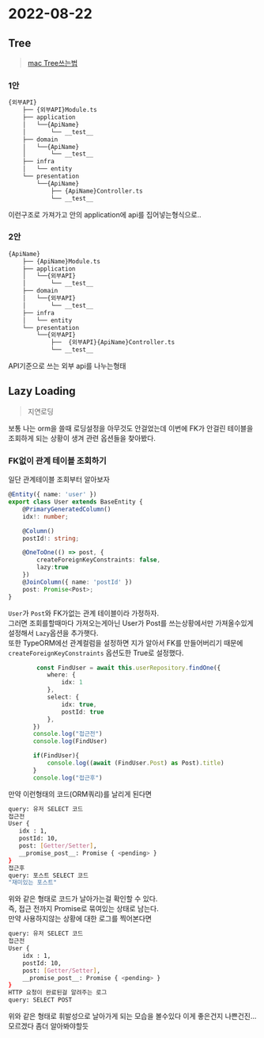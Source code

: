 # 2022-08-22

## Tree

> [mac Tree쓰는법](https://jsikim1.tistory.com/146)

### 1안

```bash
{외부API}
    ├── {외부API}Module.ts
    ├── application
    │   └──{ApiName}
    │       └── __test__
    ├── domain
    │   └──{ApiName}
    │       └── __test__
    ├── infra
    │   └── entity
    └── presentation
        └──{ApiName}
            ├── {ApiName}Controller.ts
            └── __test__
```

이런구조로 가져가고 안의 application에 api를 집어넣는형식으로..

### 2안

```bash
{ApiName}
    ├── {ApiName}Module.ts
    ├── application
    │   └──{외부API}
    │       └── __test__
    ├── domain
    │   └──{외부API}
    │       └── __test__
    ├── infra
    │   └── entity
    └── presentation
        └──{외부API}
            ├──  {외부API}{ApiName}Controller.ts
            └── __test__
```

API기준으로 쓰는 외부 api를 나누는형태

## Lazy Loading

> 지연로딩

보통 나는 orm을 쓸때 로딩설정을 아무것도 안걸었는데 이번에 FK가 안걸린 테이블을 조회하게 되는 상황이 생겨 관련 옵션들을 찾아봤다.

### FK없이 관계 테이블 조회하기

일단 관계테이블 조회부터 알아보자

```ts
@Entity({ name: 'user' })
export class User extends BaseEntity {
    @PrimaryGeneratedColumn()
    idx!: number;

    @Column()
    postId!: string;

    @OneToOne(() => post, {
        createForeignKeyConstraints: false,
        lazy:true
    })
    @JoinColumn({ name: 'postId' })
    post: Promise<Post>;
}
```

`User`가 `Post`와 FK가없는 관계 테이블이라 가정하자.  
 그러면 조회를할때마다 가져오는게아닌 User가 Post를 쓰는상황에서만 가져올수있게 설정해서 `Lazy`옵션을 추가햇다.  
 또한 TypeORM에선 관계컬럼을 설정하면 지가 알아서 FK를 만들어버리기 때문에 `createForeignKeyConstraints` 옵션도한 True로 설정했다.  

 ```ts
         const FindUser = await this.userRepository.findOne({
            where: {
                idx: 1
            },
            select: {
                idx: true,
                postId: true
            },
        })
        console.log("접근전")
        console.log(FindUser)

        if(FindUser){
            console.log((await (FindUser.Post) as Post).title)
        }   
        console.log("접근후")
 ```

 만약 이런형태의 코드(ORM쿼리)를 날리게 된다면

 ```bash
 query: 유저 SELECT 코드
접근전
User {
    idx : 1,
    postId: 10,
    post: [Getter/Setter],
    __promise_post__: Promise { <pending> }
}
접근후
query: 포스트 SELECT 코드
 "재미있는 포스트"
 ```

위와 같은 형태로 코드가 날아가는걸 확인할 수 있다.  
즉, 접근 전까지 Promise로 묶여있는 상태로 남는다.  
만약 사용하지않는 상황에 대한 로그를 찍어본다면

```bash
query: 유저 SELECT 코드
접근전
User {
    idx : 1,
    postId: 10,
    post: [Getter/Setter],
    __promise_post__: Promise { <pending> }
}
HTTP 요청이 완료된걸 알려주는 로그 
query: SELECT POST
```

위와 같은 형태로 휘발성으로 날아가게 되는 모습을 볼수있다 이게 좋은건지 나쁜건진...모르겠다 좀더 알아봐야할듯
